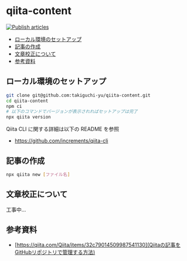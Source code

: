 # qiita-content

[![Publish articles](https://github.com/takiguchi-yu/qiita-content/actions/workflows/publish.yml/badge.svg)](https://github.com/takiguchi-yu/qiita-content/actions/workflows/publish.yml)

<!-- @import "[TOC]" {cmd="toc" depthFrom=2 depthTo=6 orderedList=false} -->

<!-- code_chunk_output -->

- [ローカル環境のセットアップ](#ローカル環境のセットアップ)
- [記事の作成](#記事の作成)
- [文章校正について](#文章校正について)
- [参考資料](#参考資料)

<!-- /code_chunk_output -->

## ローカル環境のセットアップ

```sh
git clone git@github.com:takiguchi-yu/qiita-content.git
cd qiita-content
npm ci
# 以下のコマンドでバージョンが表示されればセットアップは完了
npx qiita version
```

Qiita CLI に関する詳細は以下の README を参照

- https://github.com/increments/qiita-cli

## 記事の作成

```sh
npx qiita new [ファイル名]
```

## 文章校正について

工事中...

## 参考資料

- [https://qiita.com/Qiita/items/32c79014509987541130](Qiitaの記事をGitHubリポジトリで管理する方法)
